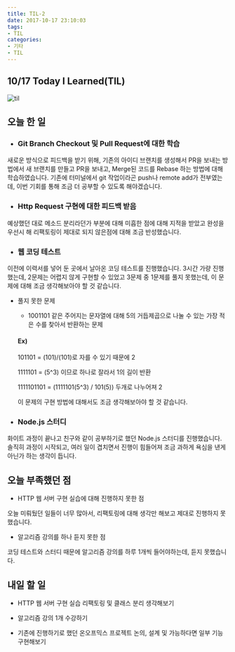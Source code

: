 ```yaml
---
title: TIL-2
date: 2017-10-17 23:10:03
tags:
- TIL
categories:
- 기타
- TIL
---
```


## **10/17 Today I Learned(TIL)**

![til](/images/til/til.jpg)

## 오늘 한 일
- ### Git Branch Checkout 및 Pull Request에 대한 학습
새로운 방식으로 피드백을 받기 위해, 기존의 아이디 브랜치를 생성해서 PR을 보내는 방법에서
새 브랜치를 만들고 PR을 보내고, Merge된 코드를 Rebase 하는 방법에 대해 학습하였습니다.
기존에 터미널에서 git 작업이라곤 push나 remote add가 전부였는데, 이번 기회를 통해 조금 더 공부할 수 있도록 해야겠습니다.

- ### Http Request 구현에 대한 피드백 받음
예상했던 대로 메소드 분리라던가 부분에 대해 미흡한 점에 대해 지적을 받았고 완성을 우선시 해 리팩토링이 제대로 되지 않은점에 대해 조금 반성했습니다.

- ### 웹 코딩 테스트
이전에 이력서를 넣어 둔 곳에서 날아온 코딩 테스트를 진행했습니다.
3시간 가량 진행했는데, 2문제는 어렵지 않게 구현할 수 있었고
3문제 중 1문제를 풀지 못했는데, 이 문제에 대해 조금 생각해보아야 할 것 같습니다.

- 풀지 못한 문제
  - 1001101 같은 주어지는 문자열에 대해 5의 거듭제곱으로 나눌 수 있는 가장 적은 수를 찾아서 반환하는 문제 
  
  #### Ex)
  
  101101 = (101)/(101)로 자를 수 있기 때문에 2
  
  1111101 = (5^3) 이므로 하나로 잘라서 1의 길이 반환
  
  1111101101 = (1111101(5^3) / 101(5)) 두개로 나누어져 2

  이 문제의 구현 방법에 대해서도 조금 생각해보아야 할 것 같습니다.

- ### Node.js 스터디
화이트 과정이 끝나고 친구와 같이 공부하기로 했던 Node.js 스터디를 진행했습니다.
솔직히 과정이 시작되고, 여러 일이 겹치면서 진행이 힘들어져 조금 과하게 욕심을 낸게 아닌가 하는 생각이 듭니다.

## 오늘 부족했던 점

- HTTP 웹 서버 구현 실습에 대해 진행하지 못한 점

오늘 미뤄뒀던 일들이 너무 많아서, 리팩토링에 대해 생각만 해보고 제대로 진행하지 못했습니다.

- 알고리즘 강의를 하나 듣지 못한 점

코딩 테스트와 스터디 때문에 알고리즘 강의를 하루 1개씩 들어야하는데, 듣지 못했습니다.

## 내일 할 일

- HTTP 웹 서버 구현 실습 리팩토링 및 클래스 분리 생각해보기

- 알고리즘 강의 1개 수강하기

- 기존에 진행하기로 했던 온오프믹스 프로젝트 논의, 설계 및 가능하다면 일부 기능 구현해보기
